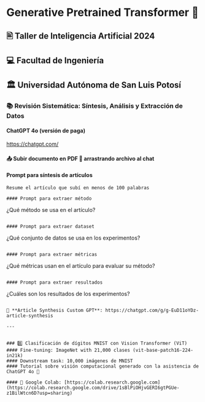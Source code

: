 # Generative Pretrained Transformer 🤖

##  🖹 Taller de Inteligencia Artificial 2024
## 💻 Facultad de Ingeniería
## 🏛️ Universidad Autónoma de San Luis Potosí

### 📚 Revisión Sistemática: Síntesis, Análisis y Extracción de Datos

#### ChatGPT 4o (versión de paga)
https://chatgpt.com/

#### 📤 Subir documento en PDF 📄 arrastrando archivo al chat


#### Prompt para síntesis de artículos
```
Resume el artículo que subí en menos de 100 palabras

#### Prompt para extraer método
```
¿Qué método se usa en el artículo?
```

#### Prompt para extraer dataset
```
¿Qué conjunto de datos se usa en los experimentos?
```

#### Prompt para extraer métricas
```
¿Qué métricas usan en el artículo para evaluar su método?
```

#### Prompt para extraer resultados

```
¿Cuáles son los resultados de los experimentos?
```

📝 **Article Synthesis Custom GPT**: https://chatgpt.com/g/g-EuD11oYDz-article-synthesis

---


### 0️⃣ Clasificación de dígitos MNIST con Vision Transformer (ViT) 
#### Fine-tuning: ImageNet with 21,000 clases (vit-base-patch16-224-in21k)
#### Downstream task: 10,000 imágenes de MNIST
#### Tutorial sobre visión computacional generado con la asistencia de ChatGPT 4o 🤖

#### 📔 Google Colab: [https://colab.research.google.com](https://colab.research.google.com/drive/1sBlPiOHjvGERI6gtPGUe-z1BilWtcn6D?usp=sharing)

